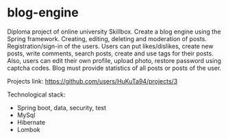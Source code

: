 # blog-engine
Diploma project of online university Skillbox. Create a blog engine using the Spring framework. Creating, editing, deleting and moderation of posts. Registration/sign-in of the users. Users can put likes/dislikes, create new posts, write comments, search posts, create and use tags for their posts. Also, users can edit their own profile, upload photo, restore password using captcha codes. Blog must provide statistics of all posts or posts of the user.

Projects link: 
https://github.com/users/HuKuTa94/projects/3

Technological stack:
- Spring boot, data, security, test
- MySql
- Hibernate
- Lombok
